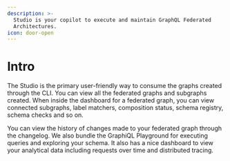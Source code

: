 ```yaml
---
description: >-
  Studio is your copilot to execute and maintain GraphQL Federated
  Architectures.
icon: door-open
---
```


# Intro

The Studio is the primary user-friendly way to consume the graphs created through the CLI. You can view all the federated graphs and subgraphs created. When inside the dashboard for a federated graph, you can view connected subgraphs, label matchers, composition status, schema registry, schema checks and so on.&#x20;

You can view the history of changes made to your federated graph through the changelog. We also bundle the GraphiQL Playground for executing queries and exploring your schema. It also has a nice dashboard to view your analytical data including requests over time and distributed tracing.
